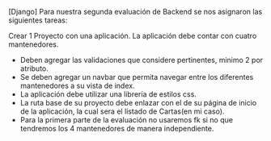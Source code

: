 [Django]
Para nuestra segunda evaluación de Backend se nos asignaron las siguientes tareas:

Crear 1 Proyecto con una aplicación.
La aplicación debe contar con cuatro mantenedores.
- Deben agregar las validaciones que considere pertinentes, minimo 2 por atributo.
- Se deben agregar un navbar que permita navegar entre los diferentes mantenedores a su vista de index.
- La aplicación debe utilizar una librería de estilos css.
- La ruta base de su proyecto debe enlazar con el de su página de inicio de la aplicación, la cual sera el
listado de Cartas(en mi caso).
- Para la primera parte de la evaluación no usaremos fk si no que tendremos los 4 mantenedores de
manera independiente.

